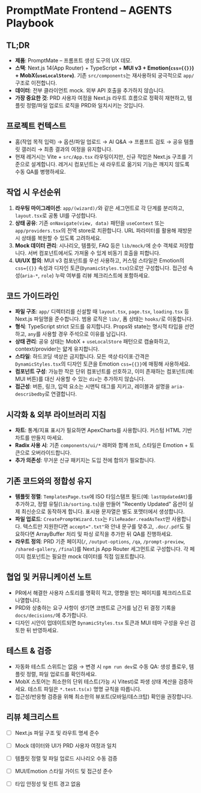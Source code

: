 # PromptMate Frontend – AGENTS Playbook

## TL;DR
- **제품**: PromptMate – 프롬프트 생성 도구의 UX 데모.
- **스택**: Next.js 14(App Router) + TypeScript + **MUI v3 + Emotion(`css={{}}`) + MobX(`useLocalStore`)**. 기존 `src/components`는 재사용하되 궁극적으로 `app/` 구조로 이전합니다.
- **데이터**: 전부 클라이언트 mock. 외부 API 호출을 추가하지 않습니다.
- **가장 중요한 것**: PRD 사용자 여정을 Next.js 라우트 흐름으로 정확히 재현하고, 템플릿 정렬/파일 업로드 로직을 PRD와 일치시키는 것입니다.

## 프로젝트 컨텍스트
- 홈(작업 목적 입력) → 옵션/파일 업로드 → AI Q&A → 프롬프트 검토 → 공유 템플릿 갤러리 → 최종 결과의 여정을 유지합니다.
- 현재 레거시는 Vite + `src/App.tsx` 라우팅이지만, 신규 작업은 Next.js 구조를 기준으로 설계합니다. 레거시 컴포넌트는 새 라우트로 옮기되 기능은 깨지지 않도록 수동 QA를 병행하세요.

## 작업 시 우선순위
1. **라우팅 마이그레이션**: `app/(wizard)/`와 같은 세그먼트로 각 단계를 분리하고, `layout.tsx`로 공통 UI를 구성합니다.
2. **상태 공유**: 기존 `onNavigate(view, data)` 패턴을 `useContext` 또는 `app/providers.tsx`의 전역 store로 치환합니다. URL 파라미터를 활용해 재방문 시 상태를 복원할 수 있도록 고려하세요.
3. **Mock 데이터 관리**: 시나리오, 템플릿, FAQ 등은 `lib/mock/`에 순수 객체로 저장합니다. 서버 컴포넌트에서도 가져올 수 있게 비동기 호출을 피합니다.
4. **UI/UX 합의**: MUI v3 컴포넌트를 우선 사용하고, 커스텀 스타일은 Emotion의 `css={{}}` 속성과 디자인 토큰(`DynamicStyles.tsx`)으로만 구성합니다. 접근성 속성(`aria-*`, `role`) 누락 여부를 리뷰 체크리스트에 포함하세요.

## 코드 가이드라인
- **파일 구조**: `app/` 디렉터리를 신설할 때 `layout.tsx`, `page.tsx`, `loading.tsx` 등 Next.js 파일명을 준수합니다. 범용 로직은 `lib/`, 폼 상태는 `hooks/`로 이동합니다.
- **형식**: TypeScript strict 모드를 유지합니다. Props와 state는 명시적 타입을 선언하고, `any`를 사용할 경우 주석으로 이유를 남깁니다.
- **상태 관리**: 공유 상태는 MobX + `useLocalStore` 패턴으로 캡슐화하고, context/provider는 얇게 유지합니다.
- **스타일**: 하드코딩 색상은 금지합니다. 모든 색상·타이포·간격은 `DynamicStyles.tsx`의 디자인 토큰을 Emotion `css={{}}`에 매핑해 사용하세요.
- **컴포넌트 구성**: 가능한 작은 단위 컴포넌트를 선호하고, 이미 존재하는 컴포넌트(예: MUI 버튼)를 대신 사용할 수 있는 `div`는 추가하지 않습니다.
- **접근성**: 버튼, 링크, 입력 요소는 시맨틱 태그를 지키고, 레이블과 설명을 `aria-describedby`로 연결합니다.

## 시각화 & 외부 라이브러리 지침
- **차트**: 통계/지표 표시가 필요하면 ApexCharts를 사용합니다. 커스텀 HTML 기반 차트를 만들지 마세요.
- **Radix 사용 시**: 기존 `components/ui/*` 래퍼와 함께 쓰되, 스타일은 Emotion + 토큰으로 오버라이드합니다.
- **추가 의존성**: 무거운 신규 패키지는 도입 전에 합의가 필요합니다.

## 기존 코드와의 정합성 유지
- **템플릿 정렬**: `TemplatesPage.tsx`에 ISO 타임스탬프 필드(예: `lastUpdatedAt`)를 추가하고, 정렬 유틸(`lib/sorting.ts`)을 만들어 "Recently Updated" 옵션이 실제 최신순으로 동작하게 합니다. 표시용 문자열은 별도 포맷터에서 생성합니다.
- **파일 업로드**: `CreatePromptWizard.tsx`는 `FileReader.readAsText`만 사용합니다. 텍스트만 지원한다면 `accept=".txt"`와 안내 문구를 맞추고, `.doc/.pdf`도 필요하다면 ArrayBuffer 처리 및 파싱 로직을 추가한 뒤 QA를 진행하세요.
- **라우트 정의**: PRD 기준 페이지(`/`, `/output-options`, `/qa`, `/prompt-preview`, `/shared-gallery`, `/final`)를 Next.js App Router 세그먼트로 구성합니다. 각 페이지 컴포넌트는 필요한 mock 데이터를 직접 임포트합니다.

## 협업 및 커뮤니케이션 노트
- PR에서 해결한 사용자 스토리를 명확히 적고, 영향을 받는 페이지를 체크리스트로 나열합니다.
- PRD와 상충하는 요구 사항이 생기면 코멘트로 근거를 남긴 뒤 결정 기록을 `docs/decisions/`에 추가합니다.
- 디자인 시안이 업데이트되면 `DynamicStyles.tsx` 토큰과 MUI 테마 구성을 우선 검토한 뒤 반영하세요.

## 테스트 & 검증
- 자동화 테스트 스위트는 없음 → 변경 시 `npm run dev`로 수동 QA: 생성 플로우, 템플릿 정렬, 파일 업로드를 확인하세요.
- MobX 스토어는 최소한의 단위 테스트(가능 시 Vitest)로 파생 상태 계산을 검증하세요. 테스트 파일은 `*.test.ts(x)` 명명 규칙을 따릅니다.
- 접근성/반응형 검증을 위해 최소한의 뷰포트(모바일/데스크탑) 확인을 권장합니다.

## 리뷰 체크리스트
- [ ] Next.js 파일 구조 및 라우트 명세 준수
- [ ] Mock 데이터와 UI가 PRD 사용자 여정과 일치
- [ ] 템플릿 정렬 및 파일 업로드 시나리오 수동 검증
- [ ] MUI/Emotion 스타일 가이드 및 접근성 준수
- [ ] 타입 안정성 및 린트 경고 없음


